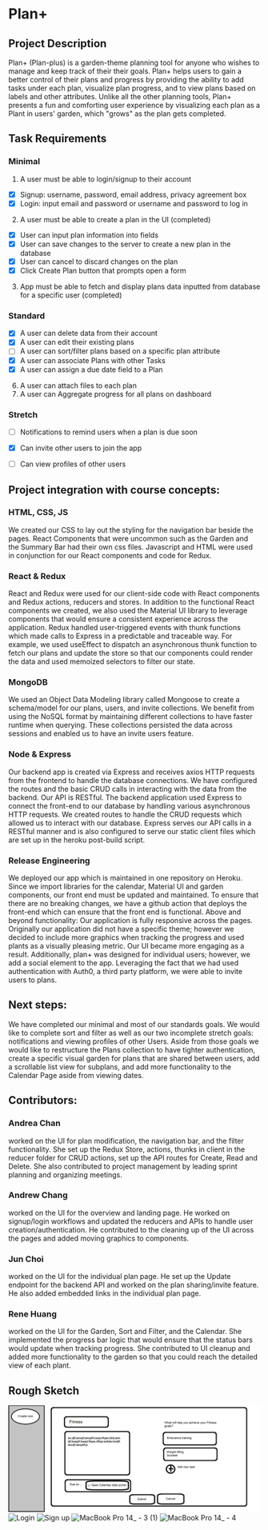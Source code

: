 # Plan+
## Project Description
Plan+ (Plan-plus) is a garden-theme planning tool for anyone who wishes to manage and keep track of their their goals. Plan+ helps users to gain a better control of their plans and progress by providing the ability to add tasks under each plan, visualize plan progress, and to view plans based on labels and other attributes. Unlike all the other planning tools, Plan+ presents a fun and comforting user experience by visualizing each plan as a Plant in users' garden, which "grows" as the plan gets completed. 
## Task Requirements 
### Minimal
1. A user must be able to login/signup to their account 
- [x] Signup: username, password, email address, privacy agreement box
- [x] Login: input email and password or username and password to log in
 
2. A user must be able to create a plan in the UI (completed)
- [x] User can input plan information into fields
- [x] User can save changes to the server to create a new plan in the database
- [x] User can cancel to discard changes on the plan
- [x] Click Create Plan button that prompts open a form
 
3. App must be able to fetch and display plans data inputted from database for a specific user (completed) 
 
### Standard
- [x] A user can delete data from their account
- [x] A user can edit their existing plans
- [ ] A user can sort/filter plans based on a specific plan attribute 
- [x] A user can associate Plans with other Tasks
- [x] A user can assign a due date field to a Plan
6. A user can attach files to each plan 
7. A user can Aggregate progress for all plans on dashboard
 
### Stretch
- [ ] Notifications to remind users when a plan is due soon
- [x] Can invite other users to join the app
- [ ] Can view profiles of other users 
 


## Project integration with course concepts:
### HTML, CSS, JS
We created our CSS to lay out the styling for the navigation bar beside the pages. React Components that were uncommon such as the Garden and the Summary Bar had their own css files. Javascript and HTML were used in conjunction for our React components and code for Redux. 
### React & Redux
React and Redux were used for our client-side code with React components and Redux actions, reducers and stores. In addition to the functional React components we created, we also used the Material UI library to leverage components that would ensure a consistent experience across the application. Redux handled user-triggered events with thunk functions which made calls to Express in a predictable and traceable way. For example, we used useEffect to dispatch an asynchronous thunk function to fetch our plans and update the store so that our components could render the data and used memoized selectors to filter our state.
### MongoDB
We used an Object Data Modeling library called Mongoose to create a schema/model for our plans, users, and invite collections. We benefit from using the NoSQL format by maintaining different collections to have faster runtime when querying. These collections persisted the data across sessions and enabled us to have an invite users feature. 
### Node & Express
Our backend app is created via Express and receives axios HTTP requests from the frontend to handle the database connections. We have configured the routes and the basic CRUD calls in interacting with the data from the backend. Our API is RESTful.
The backend application used Express to connect the front-end to our database by handling various asynchronous HTTP requests. We created routes to handle the CRUD requests which allowed us to interact with our database. Express serves our API calls in a RESTful manner and is also configured to serve our static client files which are set up in the heroku post-build script. 
### Release Engineering
We deployed our app which is maintained in one repository on Heroku. Since we import libraries for the calendar, Material UI and garden components, our front end must be updated and maintained. To ensure that there are no breaking changes, we have a github action that deploys the front-end which can ensure that the front end is functional.
Above and beyond functionality:
Our application is fully responsive across the pages. Originally our application did not have a specific theme; however we decided to include more graphics when tracking the progress and used plants as a visually pleasing metric. Our UI became more engaging as a result. Additionally, plan+ was designed for individual users; however, we add a social element to the app. Leveraging the fact that we had used authentication with Auth0, a third party platform, we were able to invite users to plans. 

## Next steps:
We have completed our minimal and most of our standards goals. We would like to complete sort and filter as well as our two incomplete stretch goals: notifications and viewing profiles of other Users. Aside from those goals we would like to restructure the Plans collection to have tighter authentication, create a specific visual garden for plans that are shared between users, add a scrollable list view for subplans, and add more functionality to the Calendar Page aside from viewing dates. 

## Contributors:

### Andrea Chan 
worked on the UI for plan modification, the navigation bar, and the filter functionality. She set up the Redux Store, actions, thunks in client in the reducer folder for CRUD actions, set up the API routes for Create, Read and Delete. She also contributed to project management by leading sprint planning and organizing meetings.

### Andrew Chang 
worked on the UI for the overview and landing page. He worked on signup/login workflows and updated the reducers and APIs to handle user creation/authentication. He contributed to the cleaning up of the UI across the pages and added moving graphics to components.

### Jun Choi 
worked on the UI for the individual plan page. He set up the Update endpoint for the backend API and worked on the plan sharing/invite feature. He also added embedded links in the individual plan page. 
### Rene Huang 
worked on the UI for the Garden, Sort and Filter, and the Calendar. She implemented the progress bar logic that would ensure that the status bars would update when tracking progress. She contributed to UI cleanup and added more functionality to the garden so that you could reach the detailed view of each plant. 


## Rough Sketch

![sketch](/mock.png)
![Login](https://user-images.githubusercontent.com/43710010/170760306-a7b1ab47-3ff9-4357-bea2-10c291b4286c.png)
![Sign up](https://user-images.githubusercontent.com/43710010/170760315-193e63e1-1ed9-4b92-a18e-4fc2b709a846.png)
![MacBook Pro 14_ - 3 (1)](https://user-images.githubusercontent.com/43710010/170760325-655a8baf-7676-42ec-a316-6e1ef7461f2a.png)
![MacBook Pro 14_ - 4](https://user-images.githubusercontent.com/43710010/170760340-e300dde5-e80d-4dbc-8da4-4cd40c71ae7e.png)

